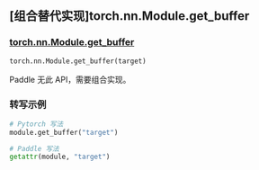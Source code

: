 ## [组合替代实现]torch.nn.Module.get_buffer

### [torch.nn.Module.get_buffer](https://pytorch.org/docs/stable/generated/torch.nn.Module.html#torch.nn.Module.get_buffer)

```python
torch.nn.Module.get_buffer(target)
```

Paddle 无此 API，需要组合实现。

### 转写示例

```python
# Pytorch 写法
module.get_buffer("target")

# Paddle 写法
getattr(module, "target")
```
